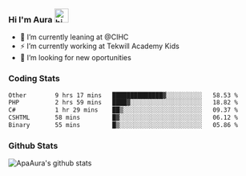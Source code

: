 ### Hi I'm Aura <img src="https://user-images.githubusercontent.com/1303154/88677602-1635ba80-d120-11ea-84d8-d263ba5fc3c0.gif" width="28px" alt="hi">

- 🔭 I’m currently leaning at @CIHC
- ⚡ I’m currently working at Tekwill Academy Kids
- 🤔 I’m looking for new oportunities


### Coding Stats

<!--START_SECTION:waka-->

```txt
Other        9 hrs 17 mins   ██████████████▓░░░░░░░░░░   58.53 %
PHP          2 hrs 59 mins   ████▓░░░░░░░░░░░░░░░░░░░░   18.82 %
C#           1 hr 29 mins    ██▒░░░░░░░░░░░░░░░░░░░░░░   09.37 %
CSHTML       58 mins         █▓░░░░░░░░░░░░░░░░░░░░░░░   06.12 %
Binary       55 mins         █▒░░░░░░░░░░░░░░░░░░░░░░░   05.86 %
```

<!--END_SECTION:waka-->

### Github Stats

![ApaAura's github stats](https://github-readme-stats.vercel.app/api?username=ApaAura&count_private=true&theme=tokyonight&hide=contribs,prs)
